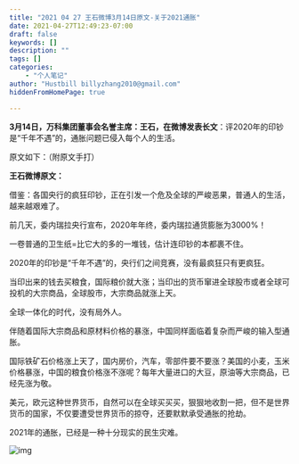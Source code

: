 ```yaml
---
title: "2021 04 27 王石微博3月14日原文-关于2021通胀"
date: 2021-04-27T12:49:23-07:00
draft: false
keywords: []
description: ""
tags: []
categories: 
    - "个人笔记"
author: "Hustbill billyzhang2010@gmail.com"
hiddenFromHomePage: true

---
```


**3月14日，万科集团董事会名誉主席：王石，在微博发表长文**：评2020年的印钞是“千年不遇”的，通胀问题已侵入每个人的生活。

原文如下：（附原文手打）



**王石微博原文：**

借鉴：各国央行的疯狂印钞，正在引发一个危及全球的严峻恶果，普通人的生活，越来越艰难了。

前几天，委内瑞拉央行宣布，2020年年终，委内瑞拉通货膨胀为3000%！

一卷普通的卫生纸=比它大的多的一堆钱，估计连印钞的本都裹不住。

2020年的印钞是“千年不遇”的，央行们之间竞赛，没有最疯狂只有更疯狂。

当印出来的钱去买粮食，国际粮价就大涨；当印出的货币窜进全球股市或者全球可投机的大宗商品，全球股市，大宗商品就涨上天。

全球一体化的时代，没有局外人。

伴随着国际大宗商品和原材料价格的暴涨，中国同样面临着复杂而严峻的输入型通胀。

国际铁矿石价格涨上天了，国内房价，汽车，零部件要不要涨？美国的小麦，玉米价格暴涨，中国的粮食价格涨不涨呢？每年大量进口的大豆，原油等大宗商品，已经先涨为敬。

美元，欧元这种世界货币，自然可以在全球买买买，狠狠地收割一把，但不是世界货币的国家，不仅要遭受世界货币的掠夺，还要默默承受通胀的抢劫。

2021年的通胀，已经是一种十分现实的民生灾难。



![img](https://p9.itc.cn/images01/20210316/0c753391595141d69c0024786f06e79d.png)

